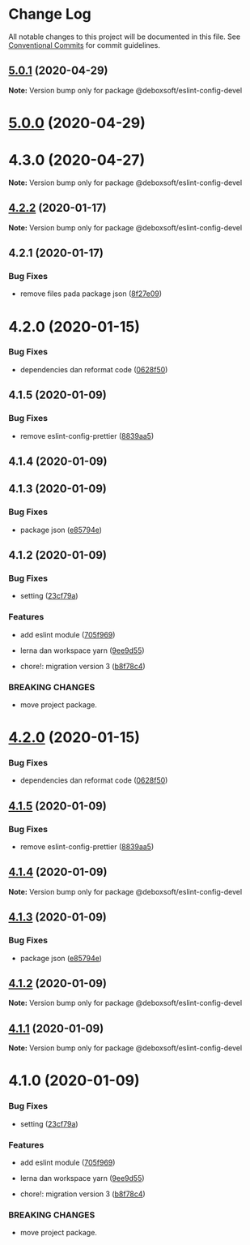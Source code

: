 # Change Log

All notable changes to this project will be documented in this file.
See [Conventional Commits](https://conventionalcommits.org) for commit guidelines.

## [5.0.1](https://github.com/deboxsoft/devel/compare/@deboxsoft/eslint-config-devel@5.0.0...@deboxsoft/eslint-config-devel@5.0.1) (2020-04-29)

**Note:** Version bump only for package @deboxsoft/eslint-config-devel





# [5.0.0](https://github.com/deboxsoft/devel/compare/@deboxsoft/eslint-config-devel@4.2.2...@deboxsoft/eslint-config-devel@5.0.0) (2020-04-29)



# 4.3.0 (2020-04-27)

**Note:** Version bump only for package @deboxsoft/eslint-config-devel





## [4.2.2](https://github.com/deboxsoft/devel/compare/@deboxsoft/eslint-config-devel@4.2.1...@deboxsoft/eslint-config-devel@4.2.2) (2020-01-17)

**Note:** Version bump only for package @deboxsoft/eslint-config-devel





## 4.2.1 (2020-01-17)


### Bug Fixes

* remove files pada package json ([8f27e09](https://github.com/deboxsoft/devel/commit/8f27e09723a72acd0c954dbec7fc57fbde156f4f))



# 4.2.0 (2020-01-15)


### Bug Fixes

* dependencies dan reformat code ([0628f50](https://github.com/deboxsoft/devel/commit/0628f50c5303d5bb978d8cee8ac7d745fc90f44e))



## 4.1.5 (2020-01-09)


### Bug Fixes

* remove eslint-config-prettier ([8839aa5](https://github.com/deboxsoft/devel/commit/8839aa5da8f9cb6b0ec985612f8dc8db0b819e16))



## 4.1.4 (2020-01-09)



## 4.1.3 (2020-01-09)


### Bug Fixes

* package json ([e85794e](https://github.com/deboxsoft/devel/commit/e85794e9a2164d4f5936fae8f6b6cd0ed06ecedb))



## 4.1.2 (2020-01-09)


### Bug Fixes

* setting ([23cf79a](https://github.com/deboxsoft/devel/commit/23cf79af9073a5f76721fa1882257b325d066cc1))


### Features

* add eslint module ([705f969](https://github.com/deboxsoft/devel/commit/705f969a6daa724949fe6eee815506119f34ffdc))
* lerna dan workspace yarn ([9ee9d55](https://github.com/deboxsoft/devel/commit/9ee9d55a22f9a1436cb7babc05a2ffae8074d604))


* chore!: migration version 3 ([b8f78c4](https://github.com/deboxsoft/devel/commit/b8f78c4e2484361dc766e513ca69bcb9f4787697))


### BREAKING CHANGES

* move project package.





# [4.2.0](https://github.com/deboxsoft/devel/compare/v4.1.5...v4.2.0) (2020-01-15)


### Bug Fixes

* dependencies dan reformat code ([0628f50](https://github.com/deboxsoft/devel/commit/0628f50c5303d5bb978d8cee8ac7d745fc90f44e))





## [4.1.5](https://github.com/deboxsoft/devel/compare/v4.1.4...v4.1.5) (2020-01-09)


### Bug Fixes

* remove eslint-config-prettier ([8839aa5](https://github.com/deboxsoft/devel/commit/8839aa5da8f9cb6b0ec985612f8dc8db0b819e16))





## [4.1.4](https://github.com/deboxsoft/devel/compare/v4.1.3...v4.1.4) (2020-01-09)

**Note:** Version bump only for package @deboxsoft/eslint-config-devel





## [4.1.3](https://github.com/deboxsoft/devel/compare/v4.1.2...v4.1.3) (2020-01-09)


### Bug Fixes

* package json ([e85794e](https://github.com/deboxsoft/devel/commit/e85794e9a2164d4f5936fae8f6b6cd0ed06ecedb))





## [4.1.2](https://github.com/deboxsoft/devel/compare/v4.1.1...v4.1.2) (2020-01-09)

**Note:** Version bump only for package @deboxsoft/eslint-config-devel





## [4.1.1](https://github.com/deboxsoft/devel/compare/v4.1.0...v4.1.1) (2020-01-09)

**Note:** Version bump only for package @deboxsoft/eslint-config-devel





# 4.1.0 (2020-01-09)


### Bug Fixes

* setting ([23cf79a](https://github.com/deboxsoft/devel/commit/23cf79af9073a5f76721fa1882257b325d066cc1))


### Features

* add eslint module ([705f969](https://github.com/deboxsoft/devel/commit/705f969a6daa724949fe6eee815506119f34ffdc))
* lerna dan workspace yarn ([9ee9d55](https://github.com/deboxsoft/devel/commit/9ee9d55a22f9a1436cb7babc05a2ffae8074d604))


* chore!: migration version 3 ([b8f78c4](https://github.com/deboxsoft/devel/commit/b8f78c4e2484361dc766e513ca69bcb9f4787697))


### BREAKING CHANGES

* move project package.
